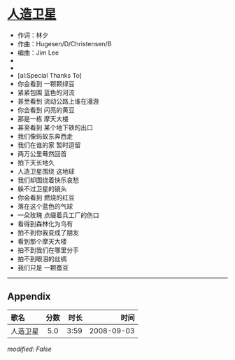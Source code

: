 # [人造卫星](https://music.163.com/song?id=409931800)

* 作词：林夕
* 作曲：Hugesen/D/Christensen/B
* 编曲：Jim Lee
*
*
* [al:Special Thanks To]
* 你会看到 一颗颗绿豆
* 紧紧包围 蓝色的河流
* 甚至看到 流动公路上谁在漫游
* 你会看到 闪亮的黄豆
* 那是一栋 摩天大楼
* 甚至看到 某个地下铁的出口
* 我们像蚂蚁东奔西走
* 我们在谁的家 暂时逗留
* 两万公里蓦然回首
* 拍下天长地久
* 人造卫星围绕 这地球
* 我们却围绕着快乐哀愁
* 躲不过卫星的镜头
* 你会看到 燃烧的红豆
* 落在这个蓝色的气球
* 一朵玫瑰 点缀着兵工厂的伤口
* 看得到森林化为乌有
* 拍不到你我变成了朋友
* 看到那个摩天大楼
* 拍不到我们在哪里分手
* 拍不到眼泪的丝绸
* 我们只是 一颗蚕豆


---

## Appendix

|歌名|分数|时长|时间|
|:---|:---:|---:|---:|
|人造卫星|5.0|3:59|2008-09-03

*modified: False*